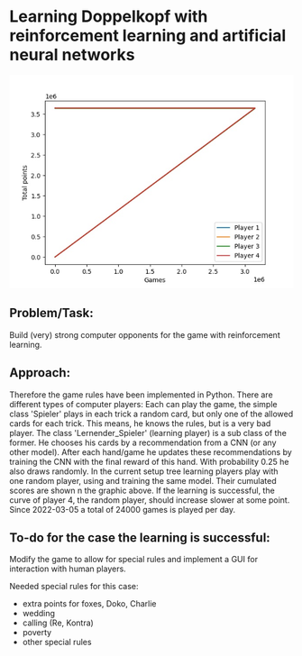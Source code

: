 # Learning Doppelkopf with reinforcement learning and artificial neural networks

![Scores](simulation_scores/scores.jpg?raw=true "Total scores")

## Problem/Task:
Build (very) strong computer opponents for the game with reinforcement learning. 

## Approach:
Therefore the game rules have been implemented in Python. There are different types of computer players: Each can play the game, the simple class 'Spieler' plays in each trick a random card, but only one of the allowed cards for each trick. This means, he knows the rules, but is a very bad player. The class 'Lernender_Spieler' (learning player) is a sub class of the former. He chooses his cards by a recommendation from a CNN (or any other model). After each hand/game he updates these recommendations by training the CNN with the final reward of this hand. With probability 0.25 he also draws randomly. 
In the current setup tree learning players play with one random player, using and training the same model. Their cumulated scores are shown n the graphic above. If the learning is successful, the curve of player 4, the random player, should increase slower at some point. Since 2022-03-05 a total of 24000 games is played per day.

## To-do for the case the learning is successful:
Modify the game to allow for special rules and implement a GUI for interaction with human players.

Needed special rules for this case:
- extra points for foxes, Doko, Charlie
- wedding
- calling (Re, Kontra)
- poverty
- other special rules

